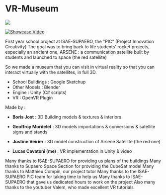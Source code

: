 # VR-Museum

![](School_Project__ISAESUPAERO_VR_Museum.gif)

[![Showcase Video](https://img.youtube.com/vi/9uBys3w2hmw/0.jpg)](https://www.youtube.com/watch?v=9uBys3w2hmw)

First year school project at ISAE-SUPAERO, the "PIC" (Project Innovation Creativity)
The goal was to bring back to life students' rocket projects, especially an ancient one, ARSENE :  a communication satellite built by students and launched to space (the red satellite)

So we made a museum that you can visit in virtual reality so that you can interact virtually with the satellites, in full 3D.

- School Buildings : Google Sketchup
- Other Models : Blender
- Engine : Unity (C# scripts)
- VR : OpenVR Plugin

Made by :

- **Boris Jost** : 
3D Building models & textures & interiors

- **Geoffroy Mordelet** : 
3D models importations & conversions & satellite signs and stands 

- **Justine Veirier** : 
3D model construction of Arsene Satellite (the red one)

- **Lucas Cavatoni (me)** : 
VR implementation in Unity & video 



Many thanks to ISAE-SUPAERO for providing us plans of the buildings
Many thanks to Supaero Space Section for providing the CubeSat model
Many thanks to Matthieu Compin, our project tutor
Many thanks to the ISAE-SUPAERO PIC team for taking time to help us
Many thanks to ISAE-SUPAERO that gave us dedicated hours to work on the project
Also many thanks to the youtuber Valem, who made excellent VR tutorials
